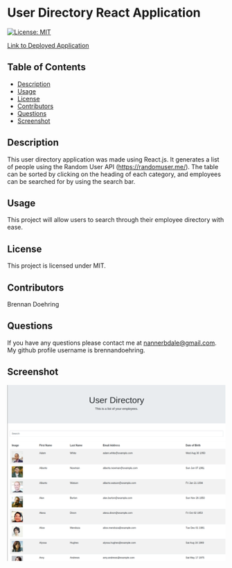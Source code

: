 # User Directory React Application
  [![License: MIT](https://img.shields.io/badge/License-MIT-yellow.svg)](https://opensource.org/licenses/MIT)
  
  [Link to Deployed Application](https://brennandoehring.github.io/userdirectory)
  
  ## Table of Contents
  - [Description](https://github.com/brennandoehring/userdirectory#description)
  - [Usage](https://github.com/brennandoehring/userdirectory#usage)
  - [License](https://github.com/brennandoehring/userdirectory#license)
  - [Contributors](https://github.com/brennandoehring/userdirectory#contributors)
  - [Questions](https://github.com/brennandoehring/userdirectory#questions)
  - [Screenshot](https://github.com/brennandoehring/userdirectory#screenshot)

  ## Description 
  This user directory application was made using React.js. It generates a list of people using the Random User API (https://randomuser.me/). The table can be sorted by clicking on the heading of each category, and employees can be searched for by using the search bar. 

  ## Usage
  This project will allow users to search through their employee directory with ease.

  ## License
  This project is licensed under MIT.

  ## Contributors
  Brennan Doehring

  ## Questions
  If you have any questions please contact me at nannerbdale@gmail.com. My github profile username is brennandoehring.

  ## Screenshot
  ![Screenshot](/assets/screenshot.png)
